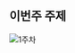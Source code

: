 ## 이번주 주제

![1주차](https://github.com/Yummy-sk/Weekly-HTML-CSS-study/blob/main/img/1%EC%A3%BC%EC%B0%A8.jpeg)

